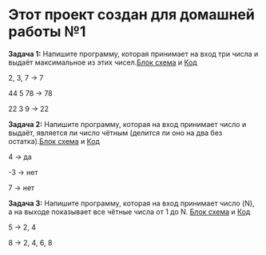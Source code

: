 # Этот проект создан для домашней работы №1

__Задача 1:__ Напишите программу, которая принимает на вход три числа и выдаёт максимальное из этих чисел.[Блок схема](Ex_001_FindMaxwith3numbers/diagram_001_FindMaxwith3numbers.drawio.png) и [Код](Ex_001_FindMaxwith3numbers/Program.cs)

2, 3, 7 -> 7

44 5 78 -> 78

22 3 9 -> 22

__Задача 2:__ Напишите программу, которая на вход принимает число и выдаёт, является ли число чётным (делится ли оно на два без остатка).[Блок схема](Ex_002_MultipleOfTwo/diagram_002_MultipleOfTwo.drawio.png) и [Код](Ex_003_FindNnumb/Program.cs)

4 -> да

-3 -> нет

7 -> нет

__Задача 3:__ Напишите программу, которая на вход принимает число (N), а на выходе показывает все чётные числа от 1 до N. [Блок схема]() и [Код]()

5 -> 2, 4

8 -> 2, 4, 6, 8



